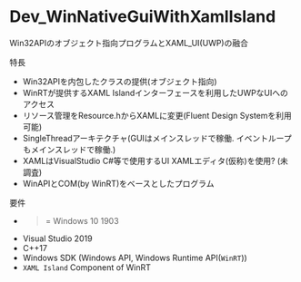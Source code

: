 # Dev_WinNativeGuiWithXamlIsland
Win32APIのオブジェクト指向プログラムとXAML_UI(UWP)の融合  

特長
+ Win32APIを内包したクラスの提供(オブジェクト指向)
+ WinRTが提供するXAML Islandインターフェースを利用したUWPなUIへのアクセス
+ リソース管理をResource.hからXAMLに変更(Fluent Design Systemを利用可能)
+ SingleThreadアーキテクチャ(GUIはメインスレッドで稼働. イベントループもメインスレッドで稼働.)
+ XAMLはVisualStudio C#等で使用するUI XAMLエディタ(仮称)を使用? (未調査)
+ WinAPIとCOM(by WinRT)をベースとしたプログラム

要件
+ >= Windows 10 1903
+ Visual Studio 2019
+ C++17
+ Windows SDK (Windows API, Windows Runtime API(`WinRT`))
+ `XAML Island` Component of WinRT


